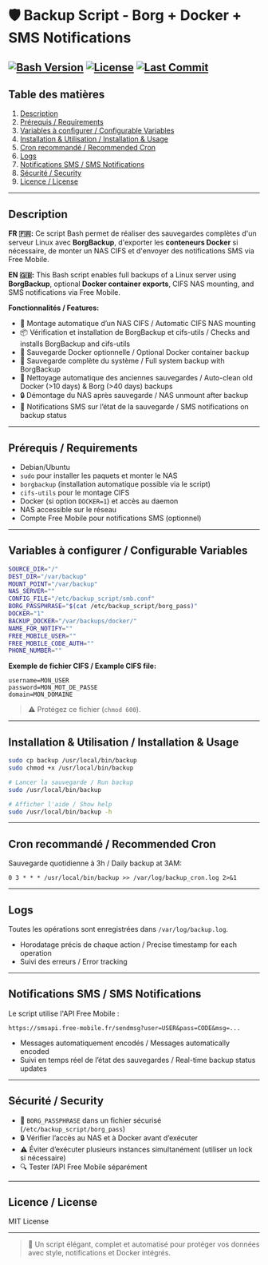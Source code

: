 # 🛡️ Backup Script - Borg + Docker + SMS Notifications

[![Bash Version](https://img.shields.io/badge/bash-5.1-blue.svg)](https://www.gnu.org/software/bash/)
[![License](https://img.shields.io/badge/license-MIT-green.svg)](LICENSE)
[![Last Commit](https://img.shields.io/github/last-commit/titithen00b/repo.svg)](https://github.com/titithen00b/backup_borg/commits/main)
---

## Table des matières
1. [Description](#description)
2. [Prérequis / Requirements](#prérequis--requirements)
3. [Variables à configurer / Configurable Variables](#variables-à-configurer--configurable-variables)
4. [Installation & Utilisation / Installation & Usage](#installation--utilisation--installation--usage)
5. [Cron recommandé / Recommended Cron](#cron-recommandé--recommended-cron)
6. [Logs](#logs)
7. [Notifications SMS / SMS Notifications](#notifications-sms--sms-notifications)
8. [Sécurité / Security](#sécurité--security)
9. [Licence / License](#licence--license)

---

## Description
**FR 🇫🇷:**
Ce script Bash permet de réaliser des sauvegardes complètes d'un serveur Linux avec **BorgBackup**, d'exporter les **conteneurs Docker** si nécessaire, de monter un NAS CIFS et d'envoyer des notifications SMS via Free Mobile.

**EN 🇬🇧:**
This Bash script enables full backups of a Linux server using **BorgBackup**, optional **Docker container exports**, CIFS NAS mounting, and SMS notifications via Free Mobile.

**Fonctionnalités / Features:**
- 🚀 Montage automatique d’un NAS CIFS / Automatic CIFS NAS mounting
- 📦 Vérification et installation de BorgBackup et cifs-utils / Checks and installs BorgBackup and cifs-utils
- 🐳 Sauvegarde Docker optionnelle / Optional Docker container backup
- 💾 Sauvegarde complète du système / Full system backup with BorgBackup
- 🧹 Nettoyage automatique des anciennes sauvegardes / Auto-clean old Docker (>10 days) & Borg (>40 days) backups
- 🔒 Démontage du NAS après sauvegarde / NAS unmount after backup
- 📲 Notifications SMS sur l’état de la sauvegarde / SMS notifications on backup status

---

## Prérequis / Requirements
- Debian/Ubuntu
- `sudo` pour installer les paquets et monter le NAS
- `borgbackup` (installation automatique possible via le script)
- `cifs-utils` pour le montage CIFS
- Docker (si option `DOCKER=1`) et accès au daemon
- NAS accessible sur le réseau
- Compte Free Mobile pour notifications SMS (optionnel)

---

## Variables à configurer / Configurable Variables
```bash
SOURCE_DIR="/"
DEST_DIR="/var/backup"
MOUNT_POINT="/var/backup"
NAS_SERVER=""
CONFIG_FILE="/etc/backup_script/smb.conf"
BORG_PASSPHRASE="$(cat /etc/backup_script/borg_pass)"
DOCKER="1"
BACKUP_DOCKER="/var/backups/docker/"
NAME_FOR_NOTIFY=""
FREE_MOBILE_USER=""
FREE_MOBILE_CODE_AUTH=""
PHONE_NUMBER=""
```

**Exemple de fichier CIFS / Example CIFS file:**
```
username=MON_USER
password=MON_MOT_DE_PASSE
domain=MON_DOMAINE
```
> ⚠️ Protégez ce fichier (`chmod 600`).

---

## Installation & Utilisation / Installation & Usage
```bash
sudo cp backup /usr/local/bin/backup
sudo chmod +x /usr/local/bin/backup

# Lancer la sauvegarde / Run backup
sudo /usr/local/bin/backup

# Afficher l'aide / Show help
sudo /usr/local/bin/backup -h
```

---

## Cron recommandé / Recommended Cron
Sauvegarde quotidienne à 3h / Daily backup at 3AM:
```
0 3 * * * /usr/local/bin/backup >> /var/log/backup_cron.log 2>&1
```

---

## Logs
Toutes les opérations sont enregistrées dans `/var/log/backup.log`.
- Horodatage précis de chaque action / Precise timestamp for each operation
- Suivi des erreurs / Error tracking

---

## Notifications SMS / SMS Notifications
Le script utilise l'API Free Mobile :
```
https://smsapi.free-mobile.fr/sendmsg?user=USER&pass=CODE&msg=...
```
- Messages automatiquement encodés / Messages automatically encoded
- Suivi en temps réel de l’état des sauvegardes / Real-time backup status updates

---

## Sécurité / Security
- 🔑 `BORG_PASSPHRASE` dans un fichier sécurisé (`/etc/backup_script/borg_pass`)
- 🔒 Vérifier l’accès au NAS et à Docker avant d’exécuter
- ⚠️ Éviter d’exécuter plusieurs instances simultanément (utiliser un lock si nécessaire)
- 🔍 Tester l’API Free Mobile séparément

---

## Licence / License
MIT License

---

> 🎉 Un script élégant, complet et automatisé pour protéger vos données avec style, notifications et Docker intégrés.

